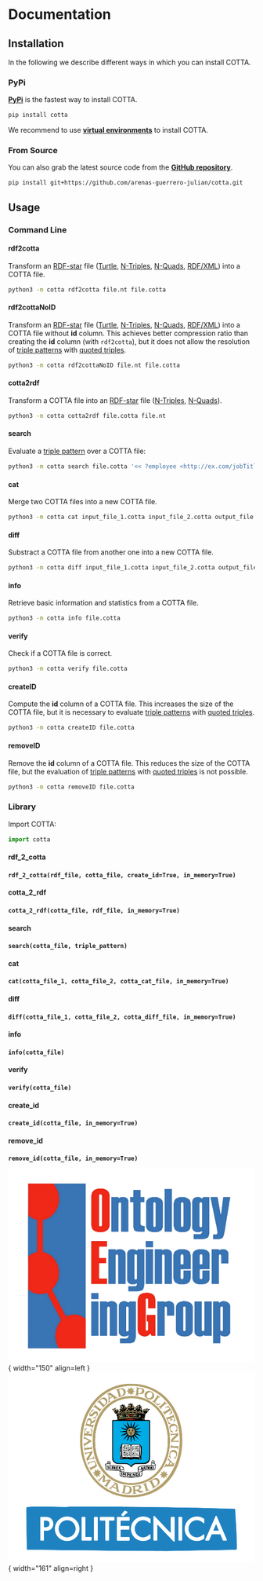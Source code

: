 # Documentation

## Installation

In the following we describe different ways in which you can install COTTA.

### PyPi

**[PyPi](https://pypi.org/project/cotta/)** is the fastest way to install COTTA.
```bash
pip install cotta
```

We recommend to use **[virtual environments](https://docs.python.org/3/library/venv.html#)** to install COTTA.

### From Source

You can also grab the latest source code from the **[GitHub repository](https://github.com/arenas-guerrero-julian/cotta)**.
```bash
pip install git+https://github.com/arenas-guerrero-julian/cotta.git
```

## Usage

### Command Line

#### rdf2cotta

Transform an [RDF-star](https://w3c.github.io/rdf-star/cg-spec/2021-12-17.html) file ([Turtle](https://www.w3.org/TR/turtle/), [N-Triples](https://www.w3.org/TR/n-triples/), [N-Quads](https://www.w3.org/TR/n-quads/), [RDF/XML](https://www.w3.org/TR/rdf-syntax-grammar/)) into a COTTA file.
```bash
python3 -m cotta rdf2cotta file.nt file.cotta
```

#### rdf2cottaNoID

Transform an [RDF-star](https://w3c.github.io/rdf-star/cg-spec/2021-12-17.html) file ([Turtle](https://www.w3.org/TR/turtle/), [N-Triples](https://www.w3.org/TR/n-triples/), [N-Quads](https://www.w3.org/TR/n-quads/), [RDF/XML](https://www.w3.org/TR/rdf-syntax-grammar/)) into a COTTA file without **id** column. This achieves better compression ratio than creating the **id** column (with `rdf2cotta`), but it does not allow the resolution of [triple patterns](https://w3c.github.io/rdf-star/cg-spec/2021-12-17.html#dfn-triple-star-pattern) with [quoted triples](https://w3c.github.io/rdf-star/cg-spec/2021-12-17.html#dfn-quoted).
```bash
python3 -m cotta rdf2cottaNoID file.nt file.cotta
```

#### cotta2rdf

Transform a COTTA file into an [RDF-star](https://w3c.github.io/rdf-star/cg-spec/2021-12-17.html) file ([N-Triples](https://www.w3.org/TR/n-triples/), [N-Quads](https://www.w3.org/TR/n-quads/)).
```bash
python3 -m cotta cotta2rdf file.cotta file.nt
```

#### search

Evaluate a [triple pattern](https://w3c.github.io/rdf-star/cg-spec/2021-12-17.html#dfn-triple-star-pattern) over a COTTA file:
```bash
python3 -m cotta search file.cotta '<< ?employee <http://ex.com/jobTitle> ?job >> <http://ex.com/accordingTo> <http://ex.com/employee/22>'
```

#### cat

Merge two COTTA files into a new COTTA file.
```bash
python3 -m cotta cat input_file_1.cotta input_file_2.cotta output_file.cotta
```

#### diff

Substract a COTTA file from another one into a new COTTA file.
```bash
python3 -m cotta diff input_file_1.cotta input_file_2.cotta output_file.cotta
```

#### info

Retrieve basic information and statistics from a COTTA file.
```bash
python3 -m cotta info file.cotta
```

#### verify

Check if a COTTA file is correct.
```bash
python3 -m cotta verify file.cotta
```

#### createID

Compute the **id** column of a COTTA file. This increases the size of the COTTA file, but it is necessary to evaluate [triple patterns](https://w3c.github.io/rdf-star/cg-spec/2021-12-17.html#dfn-triple-star-pattern) with [quoted triples](https://w3c.github.io/rdf-star/cg-spec/2021-12-17.html#dfn-quoted).
```bash
python3 -m cotta createID file.cotta
```

#### removeID

Remove the **id** column of a COTTA file. This reduces the size of the COTTA file, but the  evaluation of [triple patterns](https://w3c.github.io/rdf-star/cg-spec/2021-12-17.html#dfn-triple-star-pattern) with [quoted triples](https://w3c.github.io/rdf-star/cg-spec/2021-12-17.html#dfn-quoted) is not possible.
```bash
python3 -m cotta removeID file.cotta
```

### Library

Import COTTA:
```python
import cotta
```

#### rdf_2_cotta

**`rdf_2_cotta(rdf_file, cotta_file, create_id=True, in_memory=True)`**

#### cotta_2_rdf

**`cotta_2_rdf(cotta_file, rdf_file, in_memory=True)`**

#### search

**`search(cotta_file, triple_pattern)`**

#### cat

**`cat(cotta_file_1, cotta_file_2, cotta_cat_file, in_memory=True)`**

#### diff

**`diff(cotta_file_1, cotta_file_2, cotta_diff_file, in_memory=True)`**

#### info

**`info(cotta_file)`**

#### verify

**`verify(cotta_file)`**

#### create_id

**`create_id(cotta_file, in_memory=True)`**

#### remove_id

**`remove_id(cotta_file, in_memory=True)`**


![OEG](assets/logo-oeg.png){ width="150" align=left } ![UPM](assets/logo-upm.png){ width="161" align=right }
